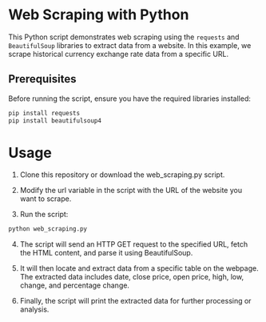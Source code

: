 # Web Scraping with Python

This Python script demonstrates web scraping using the `requests` and `BeautifulSoup` libraries to extract data from a website. In this example, we scrape historical currency exchange rate data from a specific URL.

## Prerequisites

Before running the script, ensure you have the required libraries installed:

```bash
pip install requests
pip install beautifulsoup4
```
# Usage
1. Clone this repository or download the web_scraping.py script.

2. Modify the url variable in the script with the URL of the website you want to scrape.

3. Run the script:
```bash
python web_scraping.py
```
4. The script will send an HTTP GET request to the specified URL, fetch the HTML content, and parse it using BeautifulSoup.

5. It will then locate and extract data from a specific table on the webpage. The extracted data includes date, close price, open price, high, low, change, and percentage change.

6. Finally, the script will print the extracted data for further processing or analysis.
